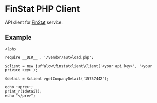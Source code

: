 # FinStat PHP Client

API client for [FinStat](http://finstat.sk/api) service.

## Example

```
<?php

require __DIR__ . '/vendor/autoload.php';

$client = new juffalow\finstatclient\Client('<your api key>', '<your private key>');

$detail = $client->getCompanyDetail('35757442');

echo "<pre>";
print_r($detail);
echo "</pre>";
```
